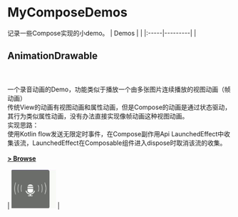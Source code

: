 # MyComposeDemos
记录一些Compose实现的小demo。
| Demos | |
|:-----|---------|
| <h2>AnimationDrawable</h2><br><br>一个录音动画的Demo，功能类似于播放一个由多张图片连续播放的视图动画（帧动画） <br>传统View的动画有视图动画和属性动画，但是Compose的动画是通过状态驱动，其行为类似属性动画，没有办法直接实现像帧动画这种视图动画。<br>实现思路：<br> 使用Kotlin flow发送无限定时事件，在Compose副作用Api LaunchedEffect中收集该流，LaunchedEffect在Composable组件进入dispose时取消该流的收集。<br><br>**[> Browse](01_AnimationDrawable/)**<br><br> | <img src="screenshots/voice_anim.gif" width="100" alt="voice demo"> |
